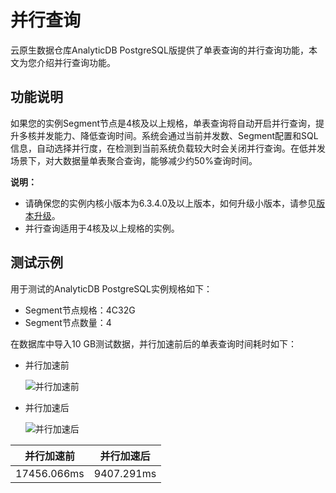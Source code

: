 # 并行查询

云原生数据仓库AnalyticDB PostgreSQL版提供了单表查询的并行查询功能，本文为您介绍并行查询功能。

## 功能说明

如果您的实例Segment节点是4核及以上规格，单表查询将自动开启并行查询，提升多核并发能力、降低查询时间。系统会通过当前并发数、Segment配置和SQL信息，自动选择并行度，在检测到当前系统负载较大时会关闭并行查询。在低并发场景下，对大数据量单表聚合查询，能够减少约50%查询时间。

**说明：**

-   请确保您的实例内核小版本为6.3.4.0及以上版本，如何升级小版本，请参见[版本升级](/intl.zh-CN/实例管理/版本管理/版本升级.md)。
-   并行查询适用于4核及以上规格的实例。

## 测试示例

用于测试的AnalyticDB PostgreSQL实例规格如下：

-   Segment节点规格：4C32G
-   Segment节点数量：4

在数据库中导入10 GB测试数据，并行加速前后的单表查询时间耗时如下：

-   并行加速前

    ![并行加速前](https://static-aliyun-doc.oss-accelerate.aliyuncs.com/assets/img/zh-CN/5671436261/p295063.png)

-   并行加速后

    ![并行加速后](https://static-aliyun-doc.oss-accelerate.aliyuncs.com/assets/img/zh-CN/5671436261/p295065.png)


|并行加速前|并行加速后|
|-----|-----|
|17456.066ms|9407.291ms|

